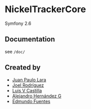 # NickelTrackerCore
<description>
<technologies>
Symfony 2.6

## Documentation
see `/doc/`

## Created by
- [Juan Paulo Lara](https://github.com/jplarar)
- [Joel Rodríguez](https://github.com/joelrdz)
- [Luis V Castilla](https://github.com/luisvcastilla)
- [Alejandro Hernández G](https://github.com/alexhg11)
- [Edmundo Fuentes](https://github.com/edmundofuentes)
